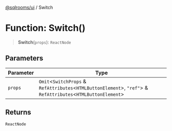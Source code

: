 [@sqlrooms/ui](../index.md) / Switch

# Function: Switch()

> **Switch**(`props`): `ReactNode`

## Parameters

| Parameter | Type |
| ------ | ------ |
| `props` | `Omit`\<`SwitchProps` & `RefAttributes`\<`HTMLButtonElement`\>, `"ref"`\> & `RefAttributes`\<`HTMLButtonElement`\> |

## Returns

`ReactNode`

